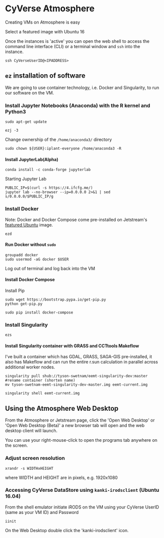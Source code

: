 # CyVerse Atmosphere

Creating VMs on Atmosphere is easy

Select a featured image with Ubuntu 16

Once the instances is 'active' you can open the web shell to access the command line interface (CLI) or a terminal window and `ssh` into the instance.

```
ssh CyVerseUserID@<IPADDRESS>
```

## `ez` installation of software

We are going to use container technology, i.e. Docker and Singularity, to run our software on the VM.

### Install Jupyter Notebooks (Anaconda) with the R kernel and Python3

```
sudo apt-get update
```

```
ezj -3
```

Change ownership of the `/home/anaconda3/` directory

```
sudo chown ${USER}:iplant-everyone /home/anaconda3 -R
```

#### Install JupyterLab(Alpha)

```
conda install -c conda-forge jupyterlab
```

Starting Jupyter Lab

```
PUBLIC_IP=$(curl -s https://4.ifcfg.me/)
jupyter lab --no-browser --ip=0.0.0.0 2>&1 | sed s/0.0.0.0/$PUBLIC_IP/g
```

### Install Docker

Note: Docker and Docker Compose come pre-installed on Jetstream's [featured Ubuntu](https://use.jetstream-cloud.org/application/images/107) image.

```
ezd
```

#### Run Docker without `sudo`

```
groupadd docker
sudo usermod -aG docker $USER
```
Log out of terminal and log back into the VM

#### Install Docker Compose 

Install Pip

```
sudo wget https://bootstrap.pypa.io/get-pip.py
python get-pip.py 
```

```
sudo pip install docker-compose
```

### Install Singularity

```
ezs
```

#### Install Singularity container with GRASS and CCTtools Makeflow

I've built a container which has GDAL, GRASS, SAGA-GIS pre-installed, it also has Makeflow and can run the entire r.sun calculation in parallel across additional worker nodes.

```
singularity pull shub://tyson-swetnam/eemt-singularity-dev:master
#rename container (shorten name)
mv tyson-swetnam-eemt-singularity-dev-master.img eemt-current.img
```

```
singularity shell eemt-current.img
```


## Using the Atmosphere Web Desktop

From the Atmosphere or Jetstream page, click the 'Open Web Desktop' or 'Open Web Desktop (Beta)' a new browser tab will open and the web desktop client will launch.

You can use your right-mouse-click to open the programs tab anywhere on the screen.

### Adjust screen resolution

```
xrandr -s WIDTHxHEIGHT
```
where WIDTH and HEIGHT are in pixels, e.g. 1920x1080

### Accessing CyVerse DataStore using `kanki-irodsclient` (Ubuntu 16.04)

From the shell emulator initiate iRODS on the VM using your CyVerse UserID (same as your VM ID) and Password

```
iinit
```

On the Web Desktop double click the 'kanki-irodsclient' icon.


